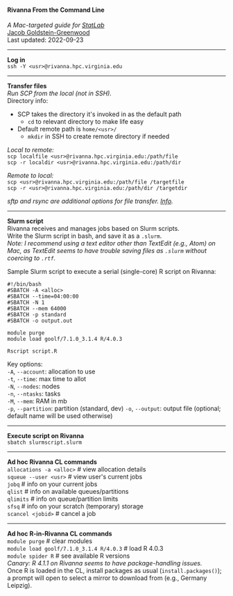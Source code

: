 #### Rivanna From the Command Line
_A Mac-targeted guide for [StatLab](https://data.library.virginia.edu/statlab/)_  
[Jacob Goldstein-Greenwood](https://github.com/jacob-gg)  
Last updated: 2022-09-23  

---
**Log in**  
`ssh -Y <usr>@rivanna.hpc.virginia.edu`

---
**Transfer files**  
_Run SCP from the local (not in SSH)._  
Directory info:
- SCP takes the directory it's invoked in as the default path
  - `cd` to relevant directory to make life easy
- Default remote path is `home/<usr>/`
  - `mkdir` in SSH to create remote directory if needed

_Local to remote:_  
`scp localfile <usr>@rivanna.hpc.virginia.edu:/path/file`  
`scp -r localdir <usr>@rivanna.hpc.virginia.edu:/path/dir`

_Remote to local:_  
`scp <usr>@rivanna.hpc.virginia.edu:/path/file /targetfile`  
`scp -r <usr>@rivanna.hpc.virginia.edu:/path/dir /targetdir`

_sftp and rsync are additional options for file transfer. [Info](https://www.rc.virginia.edu/userinfo/rivanna/logintools/cl-data-transfer/#file-transfer-from-local-to-remote)._

---
**Slurm script**  
Rivanna receives and manages jobs based on Slurm scripts.  
Write the Slurm script in bash, and save it as a `.slurm`.<br>
_Note: I recommend using a text editor other than TextEdit (e.g., Atom) on Mac, as TextEdit seems to have trouble saving files as `.slurm` without coercing to `.rtf`._

Sample Slurm script to execute a serial (single-core) R script on Rivanna:
```
#!/bin/bash
#SBATCH -A <alloc>
#SBATCH --time=04:00:00
#SBATCH -N 1
#SBATCH --mem 64000
#SBATCH -p standard
#SBATCH -o output.out

module purge
module load goolf/7.1.0_3.1.4 R/4.0.3

Rscript script.R
```

Key options:  
`-A`, `--account`: allocation to use  
`-t`, `--time`: max time to allot  
`-N`, `--nodes`: nodes  
`-n`, `--ntasks`: tasks  
`-M`, `--mem`: RAM in mb  
`-p`, `--partition`: partition (standard, dev)
`-o`, `--output`: output file (optional; default name will be used otherwise)

---
**Execute script on Rivanna**  
`sbatch slurmscript.slurm`

---
**Ad hoc Rivanna CL commands**  
`allocations -a <alloc>` # view allocation details  
`squeue --user <usr>` # view user's current jobs  
`jobq` # info on your current jobs  
`qlist` # info on available queues/partitions  
`qlimits` # info on queue/partition limits  
`sfsq` # info on your scratch (temporary) storage  
`scancel <jobid>` # cancel a job  

---
**Ad hoc R-in-Rivanna CL commands**  
`module purge` # clear modules  
`module load goolf/7.1.0_3.1.4 R/4.0.3` # load R 4.0.3  
`module spider R` # see available R versions  
_Canary: R 4.1.1 on Rivanna seems to have package-handling issues._  
Once R is loaded in the CL, install packages as usual (`install.packages()`); a prompt will open to select a mirror to download from (e.g., Germany Leipzig).
